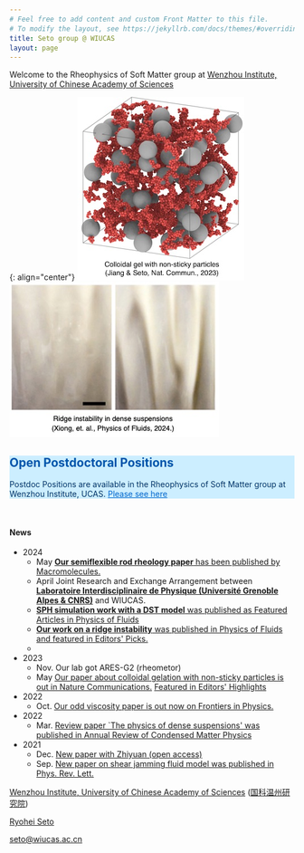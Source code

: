 ```yaml
---
# Feel free to add content and custom Front Matter to this file.
# To modify the layout, see https://jekyllrb.com/docs/themes/#overriding-theme-defaults
title: Seto group @ WIUCAS
layout: page
---
```


Welcome to the Rheophysics of Soft Matter group at [Wenzhou Institute, University of Chinese Academy of Sciences](https://wiucas.ac.cn/en/)

{: align="center"}
[![Sticky particles with non-sticky granular fillers](/assets/img/sticky-nonsticky-gel.jpg)](https://www.nature.com/articles/s41467-023-38461-1)
&emsp;&emsp;&emsp;
[![Ridge instability in dense suspensions](/assets/img/ridge_instability.jpg)](https://pubs.aip.org/aip/pof/article/36/2/024111/3262480/Ridge-instability-in-dense-suspensions-caused-by?searchresult=1)


<div class="card" style="background-color: #cceeff; color: #003366;">
  <div class="card-content">
    <h2 class="title is-4" style="color: #0055aa;">Open Postdoctoral Positions</h2>
    <p>Postdoc Positions are available in the Rheophysics of Soft Matter group at Wenzhou Institute, UCAS. <a href="/JoinUs/" style="color: #0066cc;">Please see here</a></p>
  </div>
</div>


<br>

#### News
- 2024
  - May [**Our semiflexible rod rheology paper** has been published by Macromolecules.](https://doi.org/10.1021/acs.macromol.4c00532)
  - April Joint Research and Exchange Arrangement between [**Laboratoire Interdisciplinaire de Physique (Université Grenoble Alpes & CNRS)**](https://liphy.univ-grenoble-alpes.fr/en) and WIUCAS.
  - [**SPH simulation work with a DST model** was published as Featured Articles in Physics of Fluids](https://doi.org/10.1063/5.0188444)
  - [**Our work on a ridge instability** was published in Physics of Fluids and featured in Editors' Picks.](https://pubs.aip.org/aip/pof/article/36/2/024111/3262480/Ridge-instability-in-dense-suspensions-caused-by?searchresult=1)
  - 
- 2023
  - Nov. Our lab got ARES-G2 (rheometor)
  - May [Our paper about colloidal gelation with non-sticky particles is out in Nature Communications.](https://doi.org/10.1038/s41467-023-38461-1) [Featured in Editors' Highlights](https://www.nature.com/collections/hjhbgijcei)
- 2022
  - Oct. [Our odd viscosity paper is out now on Frontiers in Physics.](https://www.frontiersin.org/articles/10.3389/fphy.2022.951465/abstract)
- 2022
  - Mar. [Review paper `The physics of dense suspensions' was published in Annual Review of Condensed Matter Physics](https://doi.org/10.1146/annurev-conmatphys-031620-105938)
- 2021
  - Dec. [New paper with Zhiyuan (open access)](https://doi.org/10.1103/PhysRevResearch.3.043229)
  - Sep. [New paper on shear jamming fluid model was published in Phys. Rev. Lett.](https://doi.org/10.1103/PhysRevLett.127.138001) 


<div class="footer-info">
  <p><a href="https://wiucas.ac.cn/en/">Wenzhou Institute, University of Chinese Academy of Sciences</a> (<a href="http://www.wiucas.ac.cn">国科温州研究院</a>)</p>
  <p><a href="9myprofile.md">Ryohei Seto</a></p>
  <p><a href="mailto:seto@wiucas.ac.cn">seto@wiucas.ac.cn</a></p>
</div>


